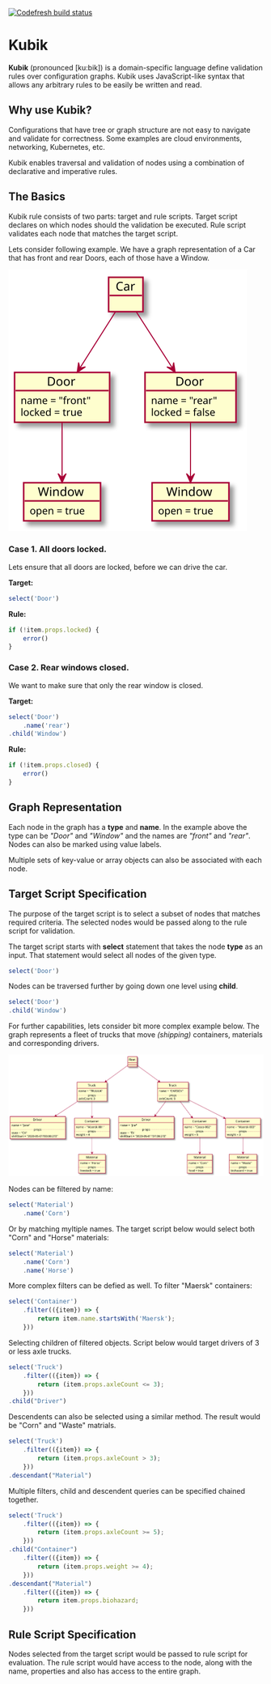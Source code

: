 [![Codefresh build status]( https://g.codefresh.io/api/badges/pipeline/kubevious/Image%20Builds%2Fkubik?branch=master&key=eyJhbGciOiJIUzI1NiJ9.NWRmYWM4ZGJkYzJlNTkwMDA5MWJmYzM4.nrzBqsKVoTwu9mHe8-HD7RQ1xV9DcdOjeGou95l0MiU&type=cf-1 )]( https://g.codefresh.io/pipelines/kubik/builds?repoOwner=kubevious&repoName=kubik&serviceName=kubevious%252Fkubik&filter=trigger:build~Build;branch:master;pipeline:5eb9eb74d794435ece16cc56~kubik)

# Kubik

**Kubik** (pronounced [ku:bik]) is a domain-specific language define validation rules
over configuration graphs. Kubik uses JavaScript-like syntax that allows any arbitrary rules
to be easily be written and read.

## Why use Kubik?

Configurations that have tree or graph structure are not easy to navigate and validate for correctness. Some examples are cloud environments, networking, Kubernetes, etc. 

Kubik enables traversal and validation of nodes using a combination of declarative and imperative rules.

## The Basics

Kubik rule consists of two parts: target and rule scripts. Target script declares on which nodes should the validation be executed. Rule script validates each node that matches the target script.

Lets consider following example. We have a graph representation of a Car that has front and rear Doors, each of those have a Window. 

![Sample Car Graph](docs/diagrams/sample-graph-car.svg)

### Case 1. All doors locked.
Lets ensure that all doors are locked, before we can drive the car. 

**Target:**
```js
select('Door')
```
**Rule:**
```js
if (!item.props.locked) {
    error()
}
```

### Case 2. Rear windows closed.
We want to make sure that only the rear window is closed.

**Target:**
```js
select('Door')
    .name('rear')
.child('Window')
```
**Rule:**
```js
if (!item.props.closed) {
    error()
}
```

## Graph Representation
Each node in the graph has a **type** and **name**. In the example above the type can be *"Door"* and *"Window"* and the names are *"front"* and *"rear"*. Nodes can also be marked using value labels.

Multiple sets of key-value or array objects can also be associated with each node.

## Target Script Specification
The purpose of the target script is to select a subset of nodes that matches required criteria. The selected nodes would be passed along to the rule script for validation.

The target script starts with **select** statement that takes the node **type** as an input. That statement would select all nodes of the given type.
```js
select('Door')
```

Nodes can be traversed further by going down one level using **child**.
```js
select('Door')
.child('Window')
```

For further capabilities, lets consider bit more complex example below. The graph represents a fleet of trucks that move *(shipping)* containers, materials and corresponding drivers.

![Sample Fleet Graph](docs/diagrams/sample-graph-fleet.svg)

Nodes can be filtered by name:
```js
select('Material')
    .name('Corn')
```

Or by matching myltiple names. The target script below would select both "Corn" and "Horse" materials:
```js
select('Material')
    .name('Corn')
    .name('Horse')
```

More complex filters can be defied as well. To filter "Maersk" containers:
```js
select('Container')
    .filter(({item}) => {
        return item.name.startsWith('Maersk');
    }))
```

Selecting children of filtered objects. Script below would target drivers of 3 or less axle trucks.
```js
select('Truck')
    .filter(({item}) => {
        return (item.props.axleCount <= 3);
    }))
.child("Driver")
```

Descendents can also be selected using a similar method. The result would be "Corn" and "Waste" matrials.
```js
select('Truck')
    .filter(({item}) => {
        return (item.props.axleCount > 3);
    }))
.descendant("Material")
```

Multiple filters, child and descendent queries can be specified chained together.
```js
select('Truck')
    .filter(({item}) => {
        return (item.props.axleCount >= 5);
    }))
.child("Container")
    .filter(({item}) => {
        return (item.props.weight >= 4);
    }))
.descendant("Material")
    .filter(({item}) => {
        return item.props.biohazard;
    }))
```

## Rule Script Specification
Nodes selected from the target script would be passed to rule script for evaluation. The rule script would have access to the node, along with the name, properties and also has access to the entire graph.

